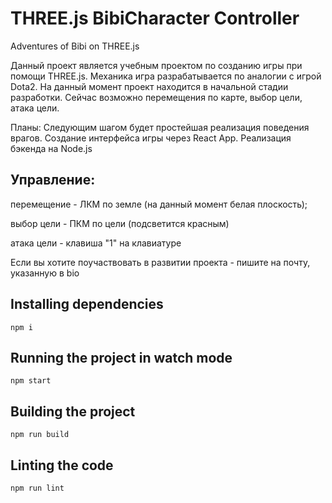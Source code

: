 # THREE.js BibiCharacter Controller

Adventures of Bibi on THREE.js

Данный проект является учебным проектом по созданию игры при помощи THREE.js.
Механика игра разрабатывается по аналогии с игрой Dota2.
На данный момент проект находится в начальной стадии разработки. 
Сейчас возможно перемещения по карте, выбор цели, атака цели.

Планы:
Следующим шагом будет простейшая реализация поведения врагов.
Создание интерфейса игры через React App.
Реализация бэкенда на Node.js

## Управление:
   перемещение - ЛКМ по земле (на данный момент белая плоскость);

   выбор цели - ПКМ по цели (подсветится красным)

   атака цели - клавиша "1" на клавиатуре

Если вы хотите поучаствовать в развитии проекта - пишите на почту, указанную в bio

## Installing dependencies

    npm i

## Running the project in watch mode

    npm start

## Building the project

    npm run build

## Linting the code

    npm run lint

